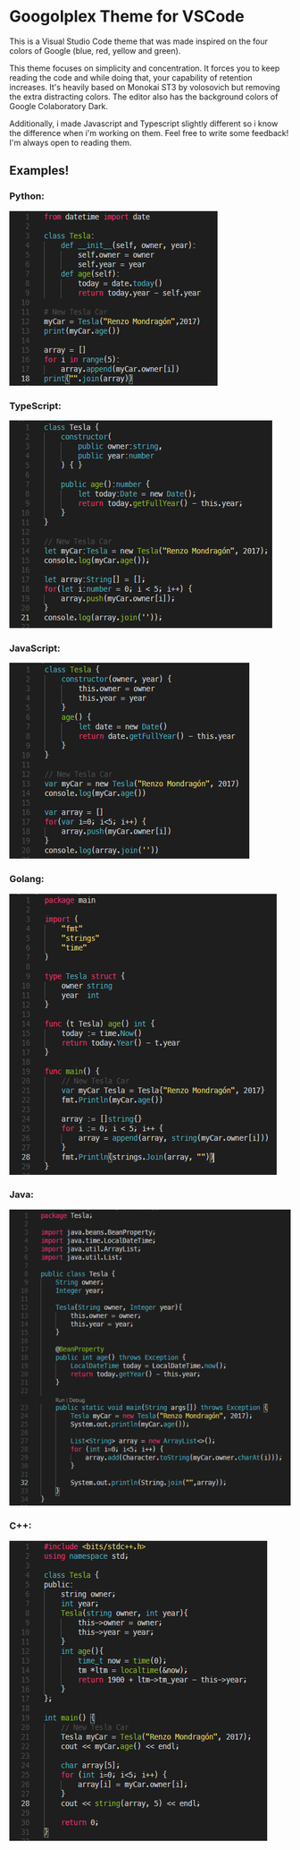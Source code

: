 # Googolplex Theme for VSCode

This is a Visual Studio Code theme that was made inspired on the four colors of Google (blue, red, yellow and green).

This theme focuses on simplicity and concentration. It forces you to keep reading the code and while doing that, your capability of retention increases. It's heavily based on Monokai ST3 by volosovich but removing the extra distracting colors. The editor also has the background colors of Google Colaboratory Dark.

Additionally, i made Javascript and Typescript slightly different so i know the difference when i'm working on them. Feel free to write some feedback! I'm always open to reading them.

## **Examples!**

### Python:
![Python](img/python.png)

### TypeScript:
![TypeScript](img/typescript.png)

### JavaScript:
![JavaScript](img/javascript.png)

### Golang:
![GoLang](img/golang.png)

### Java:
![Java](img/java.png)

### C++:
![C++](img/cpp.png)